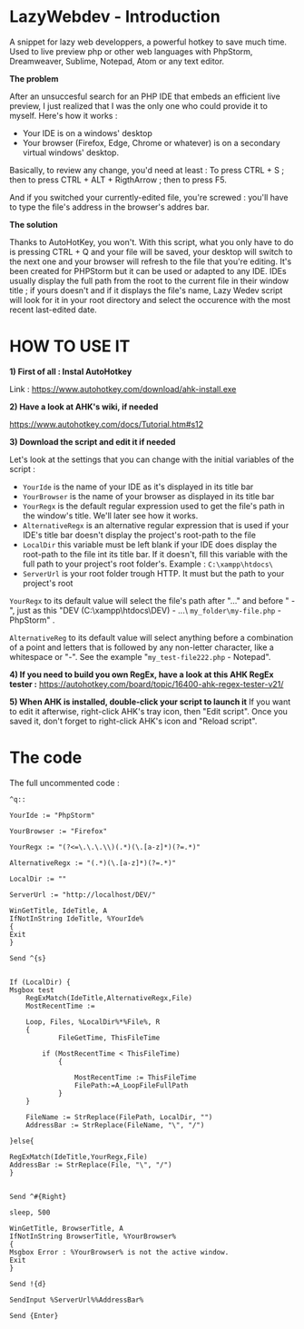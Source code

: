 # LazyWebdev - Introduction
A snippet for lazy web developpers, a powerful hotkey to save much time. Used to live preview php or other web languages with PhpStorm, Dreamweaver, Sublime, Notepad, Atom or any text editor.

**The problem**

After an unsuccesful search for an PHP IDE that embeds an efficient live preview, I just realized that I was the only one who could provide it to myself. Here's how it works :
- Your IDE is on a windows' desktop
- Your browser (Firefox, Edge, Chrome or whatever) is on a secondary virtual windows' desktop.

Basically, to review any change, you'd need at least : To press CTRL + S ; then to press CTRL + ALT + RigthArrow ; then to press F5.

And if you switched your currently-edited file, you're screwed : you'll have to type the file's address in the browser's addres bar.

**The solution**

Thanks to AutoHotKey, you won't. With this script, what you only have to do is pressing CTRL + Q and your file will be saved, your desktop will switch to the next one and your browser will refresh to the file that you're editing. It's been created for PHPStorm but it can be used or adapted to any IDE. IDEs usually display the full path from the root to the current file in their window title ; if yours doesn't and if it displays the file's name, Lazy Wedev script will look for it in your root directory and select the occurence with the most recent last-edited date.


# HOW TO USE IT

**1) First of all : Instal AutoHotkey**

Link : https://www.autohotkey.com/download/ahk-install.exe

**2) Have a look at AHK's wiki, if needed**

https://www.autohotkey.com/docs/Tutorial.htm#s12

**3) Download the script and edit it if needed**

Let's look at the settings that you can change with the initial variables of the script :

- `YourIde` is the name of your IDE as it's displayed in its title bar
- `YourBrowser` is the name of your browser as displayed in its title bar
- `YourRegx` is the default regular expression used to get the file's path in the window's title. We'll later see how it works.
- `AlternativeRegx` is an alternative regular expression that is used if your IDE's title bar doesn't display the project's root-path to the file
- `LocalDir` this variable must be left blank if your IDE does display the root-path to the file int its title bar. If it doesn't, fill this variable with the full path to your project's root folder's. Example : `C:\xampp\htdocs\`
- `ServerUrl` is your root folder trough HTTP. It must but the path to your project's root

`YourRegx` to its default value will select the file's path after "...\" and before " -", just as this "DEV (C:\xampp\htdocs\DEV\) - ...\ `my_folder\my-file.php` - PhpStorm" .

`AlternativeReg` to its default value will select anything before a combination of a point and letters that is followed by any non-letter character, like a whitespace or "-". See the example "`my_test-file222.php` - Notepad".

**4) If you need to build you own RegEx, have a look at this AHK RegEx tester :**
https://autohotkey.com/board/topic/16400-ahk-regex-tester-v21/

**5) When AHK is installed, double-click your script to launch it**
If you want to edit it afterwise, right-click AHK's tray icon, then "Edit script". Once you saved it, don't forget to right-click AHK's icon and "Reload script".

# The code
The full uncommented code :
```
^q::

YourIde := "PhpStorm"

YourBrowser := "Firefox"

YourRegx := "(?<=\.\.\.\\)(.*)(\.[a-z]*)(?=.*)"

AlternativeRegx := "(.*)(\.[a-z]*)(?=.*)" 

LocalDir := ""

ServerUrl := "http://localhost/DEV/" 

WinGetTitle, IdeTitle, A 
IfNotInString IdeTitle, %YourIde%
{
Exit
}

Send ^{s}


If (LocalDir) {
Msgbox test
	RegExMatch(IdeTitle,AlternativeRegx,File)
	MostRecentTime :=

	Loop, Files, %LocalDir%*%File%, R
	{
    		FileGetTime, ThisFileTime

   		if (MostRecentTime < ThisFileTime)
    		{

        		MostRecentTime := ThisFileTime
        		FilePath:=A_LoopFileFullPath
    		}
	}

	FileName := StrReplace(FilePath, LocalDir, "")
	AddressBar := StrReplace(FileName, "\", "/")

}else{

RegExMatch(IdeTitle,YourRegx,File)
AddressBar := StrReplace(File, "\", "/")
}


Send ^#{Right} 

sleep, 500

WinGetTitle, BrowserTitle, A 
IfNotInString BrowserTitle, %YourBrowser%
{
Msgbox Error : %YourBrowser% is not the active window.
Exit
}

Send !{d}

SendInput %ServerUrl%%AddressBar%

Send {Enter}
```
